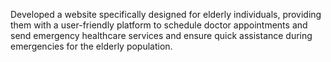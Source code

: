  Developed a website specifically designed for elderly individuals, providing
 them with a user-friendly platform to schedule doctor appointments and send
 emergency healthcare services and ensure quick assistance during
 emergencies for the elderly population.
